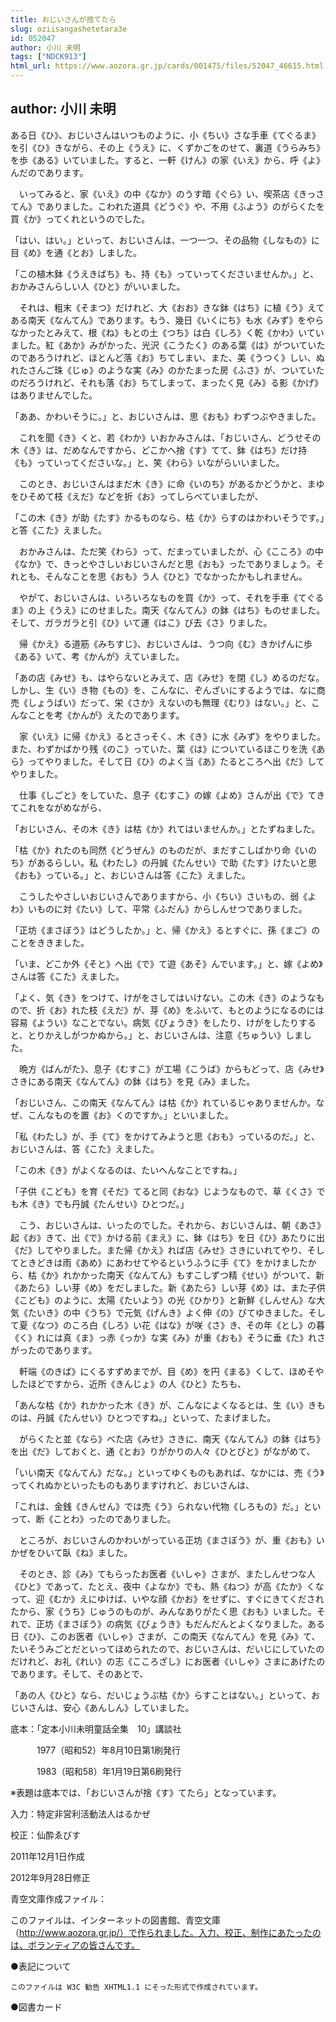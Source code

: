 ```yaml
---
title: おじいさんが捨てたら
slug: oziisangashetetara3e
id: 052047
author: 小川 未明
tags: ["NDCK913"]
html_url: https://www.aozora.gr.jp/cards/001475/files/52047_46615.html
---
```


## author: 小川 未明

ある日《ひ》、おじいさんはいつものように、小《ちい》さな手車《てぐるま》を引《ひ》きながら、その上《うえ》に、くずかごをのせて、裏道《うらみち》を歩《ある》いていました。すると、一軒《けん》の家《いえ》から、呼《よ》んだのであります。

　いってみると、家《いえ》の中《なか》のうす暗《ぐら》い、喫茶店《きっさてん》でありました。こわれた道具《どうぐ》や、不用《ふよう》のがらくたを買《か》ってくれというのでした。

「はい、はい。」といって、おじいさんは、一つ一つ、その品物《しなもの》に目《め》を通《とお》しました。

「この植木鉢《うえきばち》も、持《も》っていってくださいませんか。」と、おかみさんらしい人《ひと》がいいました。

　それは、粗末《そまつ》だけれど、大《おお》きな鉢《はち》に植《う》えてある南天《なんてん》であります。もう、幾日《いくにち》も水《みず》をやらなかったとみえて、根《ね》もとの土《つち》は白《しろ》く乾《かわ》いていました。紅《あか》みがかった、光沢《こうたく》のある葉《は》がついていたのであろうけれど、ほとんど落《お》ちてしまい、また、美《うつく》しい、ぬれたさんご珠《じゅ》のような実《み》のかたまった房《ふさ》が、ついていたのだろうけれど、それも落《お》ちてしまって、まったく見《み》る影《かげ》はありませんでした。

「ああ、かわいそうに。」と、おじいさんは、思《おも》わずつぶやきました。

　これを聞《き》くと、若《わか》いおかみさんは、「おじいさん、どうせその木《き》は、だめなんですから、どこかへ捨《す》てて、鉢《はち》だけ持《も》っていってくださいな。」と、笑《わら》いながらいいました。

　このとき、おじいさんはまだ木《き》に命《いのち》があるかどうかと、まゆをひそめて枝《えだ》などを折《お》ってしらべていましたが、

「この木《き》が助《たす》かるものなら、枯《か》らすのはかわいそうです。」と答《こた》えました。

　おかみさんは、ただ笑《わら》って、だまっていましたが、心《こころ》の中《なか》で、きっとやさしいおじいさんだと思《おも》ったでありましょう。それとも、そんなことを思《おも》う人《ひと》でなかったかもしれません。

　やがて、おじいさんは、いろいろなものを買《か》って、それを手車《てぐるま》の上《うえ》にのせました。南天《なんてん》の鉢《はち》ものせました。そして、ガラガラと引《ひ》いて運《はこ》び去《さ》りました。

　帰《かえ》る道筋《みちすじ》、おじいさんは、うつ向《む》きかげんに歩《ある》いて、考《かんが》えていました。

「あの店《みせ》も、はやらないとみえて、店《みせ》を閉《し》めるのだな。しかし、生《い》き物《もの》を、こんなに、ぞんざいにするようでは、なに商売《しょうばい》だって、栄《さか》えないのも無理《むり》はない。」と、こんなことを考《かんが》えたのであります。

　家《いえ》に帰《かえ》るとさっそく、木《き》に水《みず》をやりました。また、わずかばかり残《のこ》っていた、葉《は》についているほこりを洗《あら》ってやりました。そして日《ひ》のよく当《あ》たるところへ出《だ》してやりました。

　仕事《しごと》をしていた、息子《むすこ》の嫁《よめ》さんが出《で》てきてこれをながめながら、

「おじいさん、その木《き》は枯《か》れてはいませんか。」とたずねました。

「枯《か》れたのも同然《どうぜん》のものだが、まだすこしばかり命《いのち》があるらしい。私《わたし》の丹誠《たんせい》で助《たす》けたいと思《おも》っている。」と、おじいさんは答《こた》えました。

　こうしたやさしいおじいさんでありますから、小《ちい》さいもの、弱《よわ》いものに対《たい》して、平常《ふだん》からしんせつでありました。

「正坊《まさぼう》はどうしたか。」と、帰《かえ》るとすぐに、孫《まご》のことをききました。

「いま、どこか外《そと》へ出《で》て遊《あそ》んでいます。」と、嫁《よめ》さんは答《こた》えました。

「よく、気《き》をつけて、けがをさしてはいけない。この木《き》のようなもので、折《お》れた枝《えだ》が、芽《め》をふいて、もとのようになるのには容易《ようい》なことでない。病気《びょうき》をしたり、けがをしたりすると、とりかえしがつかぬから。」と、おじいさんは、注意《ちゅうい》しました。

　晩方《ばんがた》、息子《むすこ》が工場《こうば》からもどって、店《みせ》さきにある南天《なんてん》の鉢《はち》を見《み》ました。

「おじいさん、この南天《なんてん》は枯《か》れているじゃありませんか。なぜ、こんなものを置《お》くのですか。」といいました。

「私《わたし》が、手《て》をかけてみようと思《おも》っているのだ。」と、おじいさんは、答《こた》えました。

「この木《き》がよくなるのは、たいへんなことですね。」

「子供《こども》を育《そだ》てると同《おな》じようなもので、草《くさ》でも木《き》でも丹誠《たんせい》ひとつだ。」

　こう、おじいさんは、いったのでした。それから、おじいさんは、朝《あさ》起《お》きて、出《で》かける前《まえ》に、鉢《はち》を日《ひ》あたりに出《だ》してやりました。また帰《かえ》れば店《みせ》さきにいれてやり、そしてときどきは雨《あめ》にあわせてやるというふうに手《て》をかけましたから、枯《か》れかかった南天《なんてん》もすこしずつ精《せい》がついて、新《あたら》しい芽《め》をだしました。新《あたら》しい芽《め》は、また子供《こども》のように、太陽《たいよう》の光《ひかり》と新鮮《しんせん》な大気《たいき》の中《うち》で元気《げんき》よく伸《の》びてゆきました。そして夏《なつ》のころ白《しろ》い花《はな》が咲《さ》き、その年《とし》の暮《く》れには真《ま》っ赤《っか》な実《み》が重《おも》そうに垂《た》れさがったのであります。

　軒端《のきば》にくるすずめまでが、目《め》を円《まる》くして、ほめそやしたほどですから、近所《きんじょ》の人《ひと》たちも、

「あんな枯《か》れかかった木《き》が、こんなによくなるとは、生《い》きものは、丹誠《たんせい》ひとつですね。」といって、たまげました。

　がらくたと並《なら》べた店《みせ》さきに、南天《なんてん》の鉢《はち》を出《だ》しておくと、通《とお》りがかりの人々《ひとびと》がながめて、

「いい南天《なんてん》だな。」といってゆくものもあれば、なかには、売《う》ってくれぬかといったものもありますけれど、おじいさんは、

「これは、金銭《きんせん》では売《う》られない代物《しろもの》だ。」といって、断《ことわ》ったのでありました。

　ところが、おじいさんのかわいがっている正坊《まさぼう》が、重《おも》いかぜをひいて臥《ね》ました。

　そのとき、診《み》てもらったお医者《いしゃ》さまが、またしんせつな人《ひと》であって、たとえ、夜中《よなか》でも、熱《ねつ》が高《たか》くなって、迎《むか》えにゆけば、いやな顔《かお》をせずに、すぐにきてくだされたから、家《うち》じゅうのものが、みんなありがたく思《おも》いました。それで、正坊《まさぼう》の病気《びょうき》もだんだんとよくなりました。ある日《ひ》、このお医者《いしゃ》さまが、この南天《なんてん》を見《み》て、たいそうみごとだといってほめられたので、おじいさんは、だいじにしていたのだけれど、お礼《れい》の志《こころざし》にお医者《いしゃ》さまにあげたのであります。そして、そのあとで、

「あの人《ひと》なら、だいじょうぶ枯《か》らすことはない。」といって、おじいさんは、安心《あんしん》していました。













底本：「定本小川未明童話全集　10」講談社

　　　1977（昭和52）年8月10日第1刷発行

　　　1983（昭和58）年1月19日第6刷発行

※表題は底本では、「おじいさんが捨《す》てたら」となっています。

入力：特定非営利活動法人はるかぜ

校正：仙酔ゑびす

2011年12月1日作成

2012年9月28日修正

青空文庫作成ファイル：

このファイルは、インターネットの図書館、青空文庫（http://www.aozora.gr.jp/）で作られました。入力、校正、制作にあたったのは、ボランティアの皆さんです。











●表記について


	このファイルは W3C 勧告 XHTML1.1 にそった形式で作成されています。







●図書カード